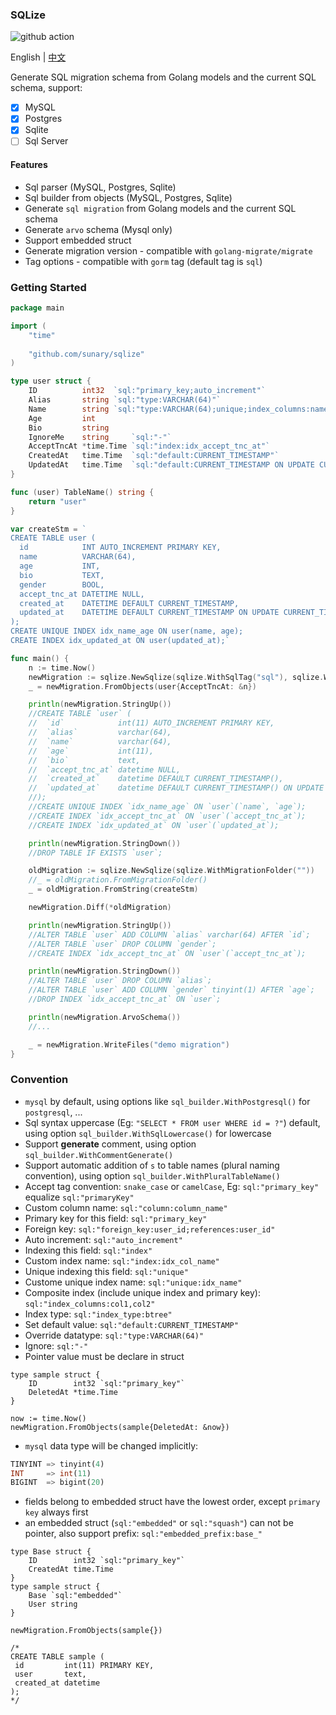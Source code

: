 ### SQLize

![github action](https://github.com/sunary/sqlize/actions/workflows/go.yml/badge.svg)

English | [中文](README_zh.md)

Generate SQL migration schema from Golang models and the current SQL schema, support:

- [x] MySQL
- [x] Postgres
- [x] Sqlite
- [ ] Sql Server

#### Features

+ Sql parser (MySQL, Postgres, Sqlite)
+ Sql builder from objects (MySQL, Postgres, Sqlite)
+ Generate `sql migration` from Golang models and the current SQL schema
+ Generate `arvo` schema (Mysql only)
+ Support embedded struct
+ Generate migration version - compatible with `golang-migrate/migrate`
+ Tag options - compatible with `gorm` tag (default tag is `sql`)


### Getting Started

```go
package main

import (
	"time"
	
	"github.com/sunary/sqlize"
)

type user struct {
	ID          int32  `sql:"primary_key;auto_increment"`
	Alias       string `sql:"type:VARCHAR(64)"`
	Name        string `sql:"type:VARCHAR(64);unique;index_columns:name,age"`
	Age         int
	Bio         string
	IgnoreMe    string     `sql:"-"`
	AcceptTncAt *time.Time `sql:"index:idx_accept_tnc_at"`
	CreatedAt   time.Time  `sql:"default:CURRENT_TIMESTAMP"`
	UpdatedAt   time.Time  `sql:"default:CURRENT_TIMESTAMP ON UPDATE CURRENT_TIMESTAMP;index:idx_updated_at"`
}

func (user) TableName() string {
	return "user"
}

var createStm = `
CREATE TABLE user (
  id            INT AUTO_INCREMENT PRIMARY KEY,
  name          VARCHAR(64),
  age           INT,
  bio           TEXT,
  gender        BOOL,
  accept_tnc_at DATETIME NULL,
  created_at    DATETIME DEFAULT CURRENT_TIMESTAMP,
  updated_at    DATETIME DEFAULT CURRENT_TIMESTAMP ON UPDATE CURRENT_TIMESTAMP
);
CREATE UNIQUE INDEX idx_name_age ON user(name, age);
CREATE INDEX idx_updated_at ON user(updated_at);`

func main() {
	n := time.Now()
	newMigration := sqlize.NewSqlize(sqlize.WithSqlTag("sql"), sqlize.WithMigrationFolder(""))
	_ = newMigration.FromObjects(user{AcceptTncAt: &n})

	println(newMigration.StringUp())
	//CREATE TABLE `user` (
	//	`id`            int(11) AUTO_INCREMENT PRIMARY KEY,
	//	`alias`         varchar(64),
	//	`name`          varchar(64),
	//	`age`           int(11),
	//	`bio`           text,
	//	`accept_tnc_at` datetime NULL,
	//	`created_at`    datetime DEFAULT CURRENT_TIMESTAMP(),
	//	`updated_at`    datetime DEFAULT CURRENT_TIMESTAMP() ON UPDATE CURRENT_TIMESTAMP()
	//);
	//CREATE UNIQUE INDEX `idx_name_age` ON `user`(`name`, `age`);
	//CREATE INDEX `idx_accept_tnc_at` ON `user`(`accept_tnc_at`);
	//CREATE INDEX `idx_updated_at` ON `user`(`updated_at`);

	println(newMigration.StringDown())
	//DROP TABLE IF EXISTS `user`;

	oldMigration := sqlize.NewSqlize(sqlize.WithMigrationFolder(""))
	//_ = oldMigration.FromMigrationFolder()
	_ = oldMigration.FromString(createStm)

	newMigration.Diff(*oldMigration)

	println(newMigration.StringUp())
	//ALTER TABLE `user` ADD COLUMN `alias` varchar(64) AFTER `id`;
	//ALTER TABLE `user` DROP COLUMN `gender`;
	//CREATE INDEX `idx_accept_tnc_at` ON `user`(`accept_tnc_at`);

	println(newMigration.StringDown())
	//ALTER TABLE `user` DROP COLUMN `alias`;
	//ALTER TABLE `user` ADD COLUMN `gender` tinyint(1) AFTER `age`;
	//DROP INDEX `idx_accept_tnc_at` ON `user`;

	println(newMigration.ArvoSchema())
	//...

	_ = newMigration.WriteFiles("demo migration")
}
```

### Convention

* `mysql` by default, using options like `sql_builder.WithPostgresql()` for `postgresql`, ...
* Sql syntax uppercase (Eg: `"SELECT * FROM user WHERE id = ?"`) default, using option `sql_builder.WithSqlLowercase()` for lowercase
* Support **generate** comment, using option `sql_builder.WithCommentGenerate()`
* Support automatic addition of `s` to table names (plural naming convention), using option `sql_builder.WithPluralTableName()`
* Accept tag convention: `snake_case` or `camelCase`, Eg: `sql:"primary_key"` equalize `sql:"primaryKey"`
* Custom column name: `sql:"column:column_name"`
* Primary key for this field: `sql:"primary_key"`
* Foreign key: `sql:"foreign_key:user_id;references:user_id"`
* Auto increment: `sql:"auto_increment"`
* Indexing this field: `sql:"index"`
* Custom index name: `sql:"index:idx_col_name"`
* Unique indexing this field: `sql:"unique"`
* Custome unique index name: `sql:"unique:idx_name"`
* Composite index (include unique index and primary key): `sql:"index_columns:col1,col2"`
* Index type: `sql:"index_type:btree"`
* Set default value: `sql:"default:CURRENT_TIMESTAMP"`
* Override datatype: `sql:"type:VARCHAR(64)"`
* Ignore: `sql:"-"`
* Pointer value must be declare in struct

```golang
type sample struct {
	ID        int32 `sql:"primary_key"`
	DeletedAt *time.Time
}

now := time.Now()
newMigration.FromObjects(sample{DeletedAt: &now})
```

* `mysql` data type will be changed implicitly:

```sql
TINYINT => tinyint(4)
INT     => int(11)
BIGINT  => bigint(20)
```

* fields belong to embedded struct have the lowest order, except `primary key` always first
* an embedded struct (`sql:"embedded"` or `sql:"squash"`) can not be pointer, also support prefix: `sql:"embedded_prefix:base_"`

```golang
type Base struct {
	ID        int32 `sql:"primary_key"`
	CreatedAt time.Time
}
type sample struct {
	Base `sql:"embedded"`
	User string
}

newMigration.FromObjects(sample{})

/*
CREATE TABLE sample (
 id         int(11) PRIMARY KEY,
 user       text,
 created_at datetime
);
*/
```
